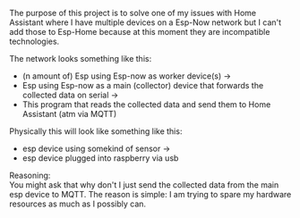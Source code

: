 The purpose of this project is to solve one of my issues with Home Assistant where I have multiple devices on a Esp-Now network but I can't add those to Esp-Home because at this moment they are incompatible technologies.

The network looks something like this:  
- (n amount of) Esp using Esp-now as worker device(s) ->  
- Esp using Esp-now as a main (collector) device that forwards the collected data on serial ->  
- This program that reads the collected data and send them to Home Assistant (atm via MQTT)  

Physically this will look like something like this:  
- esp device using somekind of sensor ->
- esp device plugged into raspberry via usb

Reasoning:  
You might ask that why don't I just send the collected data from the main esp device to MQTT.
The reason is simple: I am trying to spare my hardware resources as much as I possibly can.